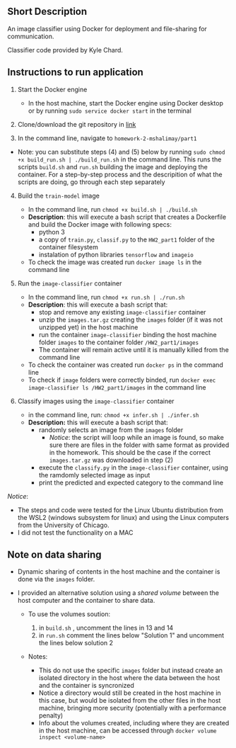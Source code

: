 ## Short Description
An image classifier using Docker for deployment and file-sharing for communication.


Classifier code provided by Kyle Chard.

## Instructions to run application
1) Start the Docker engine
	- In the host machine, start the Docker engine using Docker desktop or by running `sudo service docker start` in the terminal

2) Clone/download the git repository in [link](https://github.com/mpcs-52040/homework-2-mshalimay)

3) In the command line,  navigate to `homework-2-mshalimay/part1`

- Note: you can substitute steps (4) and (5) below by running `sudo chmod +x build_run.sh | ./build_run.sh` in the command line. This runs the scripts `build.sh` and `run.sh`  building the image and deploying the container. For a step-by-step process and the descripition of what the scripts are doing, go through each step separately 

4) Build the `train-model` image
	- In the command line, run `chmod +x build.sh | ./build.sh`
	- **Description**: this will execute a bash script that creates a Dockerfile and build the Docker image with following specs:
		- python 3
		- a copy of `train.py`, `classif.py` to the `HW2_part1` folder of the container filesystem
		- instalation of python libraries `tensorflow` and `imageio` 
	- To check the image was created run `docker image ls` in the command line

5) Run the `image-classifier` container
	- In the command line, run `chmod +x run.sh | ./run.sh`
	- **Description**: this will execute a bash script that:
		- stop and remove any existing `image-classifier` container
		- unzip the `images.tar.gz` creating the `images` folder (if it was not unzipped yet) in the host machine
		- run the container `image-classifier` binding the host machine folder `images` to the container folder `/HW2_part1/images`
		- The container will remain active until it is manually killed from the command line 
	- To check the container was created run `docker ps` in the command line
	- To check if `image` folders were correctly binded, run `docker exec image-classifier ls /HW2_part1/images` in the command line

6)  Classify images using the `image-classifier` container
	- in the command line, run: `chmod +x infer.sh | ./infer.sh`
	- **Description:** this will execute a bash script that:
		- randomly selects an image from the `images` folder
			- *Notice*: the script will loop while an image is found, so make sure there are files in the folder with same format as provided in the homework. This should be the case if the correct `images.tar.gz` was downloaded in step (2)
		- execute the `classify.py` in the `image-classifier` container, using the ramdomly selected image as input
		- print the predicted and expected category to the command line

*Notice*:
- The steps and code were tested for the Linux Ubuntu distribution from the WSL2 (windows subsystem for linux) and using the Linux computers from the University of Chicago. 
- I did not test the functionality on a MAC


## Note on data sharing
-  Dynamic sharing of contents in the host machine and the container is done via the `images` folder.

- I provided an alternative solution using a *shared volume* between the host computer and the container to share data. 
	- To use the volumes soution:
	  1)  in `build.sh` , uncomment the lines in 13 and 14
	  2) in `run.sh` comment the lines below "Solution 1"  and uncomment the lines below solution 2

    - Notes:
     	- This do not use the specific `images` folder but instead create an isolated directory in the host where the data between the host and the container is syncronized
     	- Notice a directory would still be created in the host machine in this case, but would be isolated from the other files in the host machine, bringing more security (potentially with a performance penalty) 
     	- Info about the volumes created, including where they are created in the host machine, can be accessed through `docker volume inspect <volume-name>`
